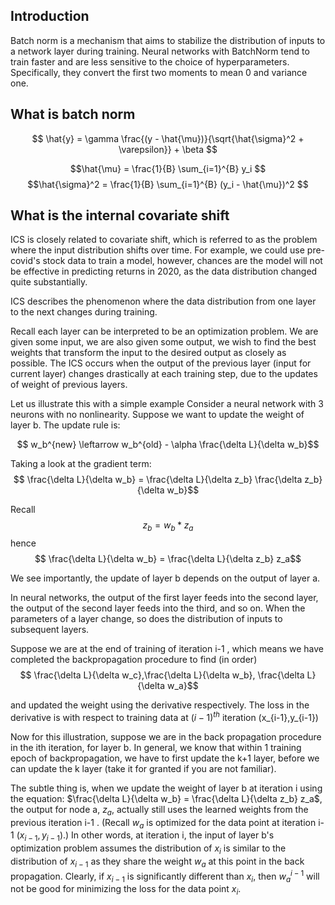 ## Introduction
Batch norm is a mechanism that aims to stabilize the distribution of inputs to a network layer during training. Neural networks with BatchNorm tend to train faster and are less sensitive to the choice of hyperparameters. Specifically, they convert the first two moments to mean 0 and variance one.


## What is batch norm
$$ \hat{y} = \gamma \frac{(y - \hat{\mu})}{\sqrt{\hat{\sigma}^2 + \varepsilon}} + \beta $$

$$\hat{\mu} = \frac{1}{B} \sum_{i=1}^{B} y_i $$
$$\hat{\sigma}^2 = \frac{1}{B} \sum_{i=1}^{B} (y_i - \hat{\mu})^2 $$

## What is the internal covariate shift

ICS is closely related to covariate shift, which is referred to as the problem where the input distribution shifts over time. For example, we could use pre-covid's stock data to train a model, however, chances are the model will not be effective in predicting returns in 2020, as the data distribution changed quite substantially.

ICS describes the phenomenon where the data distribution from one layer to the next changes during training.

Recall each layer can be interpreted to be an optimization problem. We are given some input, we are also given some output, we wish to find the best weights that transform the input to the desired output as closely as possible. The ICS occurs when the output of the previous layer (input for current layer) changes drastically at each training step, due to the updates of weight of previous layers.

Let us illustrate this with a simple example
Consider a neural network with 3 neurons with no nonlinearity. Suppose we want to update the weight of layer b. The update rule is:

$$ w_b^{new} \leftarrow w_b^{old} - \alpha \frac{\delta L}{\delta w_b}$$

Taking a look at the gradient term:
$$ \frac{\delta L}{\delta w_b} = \frac{\delta L}{\delta z_b} \frac{\delta z_b}{\delta w_b}$$

Recall
$$z_b = w_b*z_a$$
hence 
$$ \frac{\delta L}{\delta w_b} = \frac{\delta L}{\delta z_b} z_a$$

We see importantly, the update of layer b depends on the output of layer a. 

In neural networks, the output of the first layer feeds into the second layer, the output of the second layer feeds into the third, and so on. When the parameters of a layer change, so does the distribution of inputs to subsequent layers.

Suppose we are at the end of training of iteration i-1 , which means we have completed the backpropagation procedure to find (in order)
$$ \frac{\delta L}{\delta w_c},\frac{\delta L}{\delta w_b}, \frac{\delta L}{\delta w_a}$$

and updated the weight using the derivative respectively. The loss in the derivative is with respect to training data at ${(i-1)}^{th}$ iteration (x_{i-1},y_{i-1})

Now for this illustration, suppose we are in the back propagation procedure in the ith iteration, for layer b.
In general, we know that within 1 training epoch of backpropagation, we have to first update the k+1 layer, before we can update the k layer (take it for granted if you are not familiar). 

The subtle thing is, when we update the weight of layer b at iteration i using the equation: $\frac{\delta L}{\delta w_b} = \frac{\delta L}{\delta z_b} z_a$, the output for node a, $z_a$, actually still uses the learned weights from the previous iteration i-1 . (Recall $w_a$ is optimized for the data point at iteration i-1 $(x_{i-1},y_{i-1})$.) In other words, at iteration i, the input of layer b's optimization problem assumes the distribution of $x_i$ is similar to the distribution of $x_{i-1}$ as they share the weight $w_a$ at this point in the back propagation. Clearly, if $x_{i-1}$ is significantly different than $x_i$, then $w_a^{i-1}$ will not be good for minimizing the loss for the data point $x_i$.



<!-- MathJax -->

<script type="text/javascript"

  src="https://cdnjs.cloudflare.com/ajax/libs/mathjax/2.7.3/MathJax.js?config=TeX-AMS-MML_HTMLorMML">

</script>
